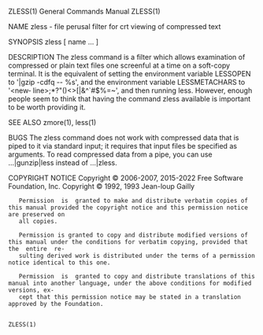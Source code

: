 ZLESS(1)							    General Commands Manual							      ZLESS(1)

NAME
       zless - file perusal filter for crt viewing of compressed text

SYNOPSIS
       zless [ name ...	 ]

DESCRIPTION
       The  zless  command  is a filter which allows examination of compressed or plain text files one screenful at a time on a soft-copy terminal.  It is the
       equivalent of setting the environment variable LESSOPEN to '|gzip -cdfq -- %s',	and  the  environment  variable	 LESSMETACHARS	to  '<space><tab><new‐
       line>;*?"()<>[|&^`#\$%=~',  and	then  running  less.   However, enough people seem to think that having the command zless available is important to be
       worth providing it.

SEE ALSO
       zmore(1), less(1)

BUGS
       The zless command does not work with compressed data that is piped to it via standard input; it requires that input files be  specified	as  arguments.
       To read compressed data from a pipe, you can use ...|gunzip|less instead of ...|zless.

COPYRIGHT NOTICE
       Copyright © 2006-2007, 2015-2022 Free Software Foundation, Inc.
       Copyright © 1992, 1993 Jean-loup Gailly

       Permission  is  granted to make and distribute verbatim copies of this manual provided the copyright notice and this permission notice are preserved on
       all copies.

       Permission is granted to copy and distribute modified versions of this manual under the conditions for verbatim copying, provided that the  entire  re‐
       sulting derived work is distributed under the terms of a permission notice identical to this one.

       Permission  is  granted to copy and distribute translations of this manual into another language, under the above conditions for modified versions, ex‐
       cept that this permission notice may be stated in a translation approved by the Foundation.

																		      ZLESS(1)
